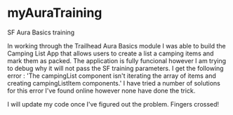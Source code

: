 # myAuraTraining
SF Aura Basics training

In working through the Trailhead Aura Basics module I was able to build the Camping List App that allows users to create a list a camping items and mark them as packed. 
The application is fully funcional however I am trying to debug why it will not pass the SF training parameters. 
I get the following error : 'The campingList component isn't iterating the array of items and creating campingListItem components.'
I have tried a number of solutions for this error I've found online however none have done the trick. 

I will update my code once I've figured out the problem. Fingers crossed!
